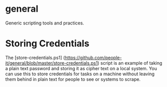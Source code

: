 # general
Generic scripting tools and practices.


# Storing Credentials

The [store-credentials.ps1] (https://github.com/people-it/general/blob/master/store-credentials.ps1) script is an example of taking a plain text password and storing it as cipher text on a local system. You can use this to store credentials for tasks on a machine without leaving them behind in plain text for people to see or systems to scrape. 
